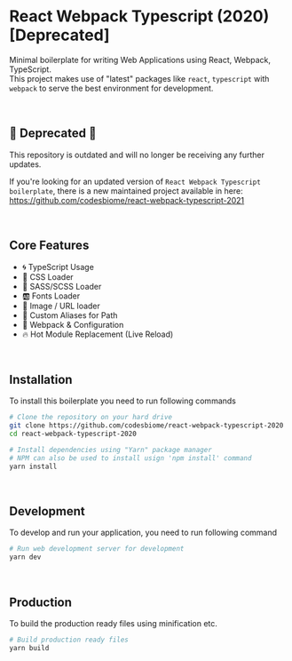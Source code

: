 # React Webpack Typescript (2020) [Deprecated]

Minimal boilerplate for writing Web Applications using React, Webpack, TypeScript.
<br >
This project makes use of "latest" packages like `react`, `typescript` with `webpack` to serve the best environment for development.

<br>

## 🚨 Deprecated 🚨

This repository is outdated and will no longer be receiving any further updates.


If you're looking for an updated version of `React Webpack Typescript boilerplate`, there is a new maintained project available in here: https://github.com/codesbiome/react-webpack-typescript-2021

<br>

## Core Features

- 🌀 TypeScript Usage
- 🎨 CSS Loader
- 🎨 SASS/SCSS Loader
- 🆎 Fonts Loader
- 🔗 Image / URL loader
- 🧰 Custom Aliases for Path
- 🔱 Webpack & Configuration
- 🔥 Hot Module Replacement (Live Reload)

<br />

## Installation

To install this boilerplate you need to run following commands

```bash
# Clone the repository on your hard drive
git clone https://github.com/codesbiome/react-webpack-typescript-2020
cd react-webpack-typescript-2020

# Install dependencies using "Yarn" package manager
# NPM can also be used to install usign 'npm install' command
yarn install
```

<br />

## Development

To develop and run your application, you need to run following command

```bash
# Run web development server for development
yarn dev
```

<br />

## Production

To build the production ready files using minification etc.

```bash
# Build production ready files
yarn build
```
